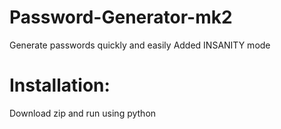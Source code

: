 # Password-Generator-mk2
Generate passwords quickly and easily
Added INSANITY mode
# Installation:
Download zip and run using python
